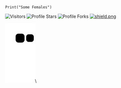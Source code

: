 ```sh-session
Print("Some Females")
```
<img src="https://komarev.com/ghpvc/?username=Blackout4781&label=Profile%20Views&color=008042&style=flat&label=Visitors" alt="Visitors"></a>
<img src="https://img.shields.io/badge/dynamic/json?&label=Total%20Stars&color=008042&style=flat&style=for-the-badge&query=%24.stars&url=https://api.github-star-counter.workers.dev/user/Blackout4781" alt="Profile Stars"></a>
<img src="https://img.shields.io/badge/dynamic/json?&label=Total%20Forks&color=038042&style=flat&style=for-the-badge&query=%24.forks&url=https://api.github-star-counter.workers.dev/user/Blackout4781" alt="Profile Forks"></a>
<a href="https://discord.gg/n5hn7HahWb" target="_blank"> <img src="https://discordapp.com/api/guilds/923879125050073129/widget.png?style=shield" alt="shield.png"></a>

<a href="https://discord.gg/n5hn7HahWb" target="_blank"><img src="https://github.com/rafaballerini/rafaballerini/blob/output/github-contribution-grid-snake.svg" alt="sneke"></a>\

